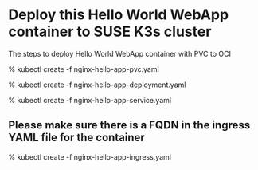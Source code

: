 # Deploy this Hello World WebApp container to SUSE K3s cluster

The steps to deploy Hello World WebApp container with PVC to OCI

% kubectl create -f nginx-hello-app-pvc.yaml 

% kubectl create -f nginx-hello-app-deployment.yaml 

% kubectl create -f nginx-hello-app-service.yaml 

## Please make sure there is a FQDN in the ingress YAML file for the container 

% kubectl create -f nginx-hello-app-ingress.yaml 
